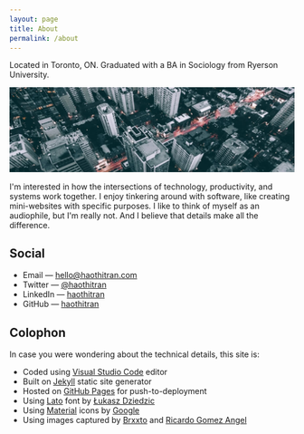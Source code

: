 ```yaml
---
layout: page
title: About
permalink: /about
---
```


Located in Toronto, ON. Graduated with a BA in Sociology from Ryerson University.

![An image of downtown Toronto.](/assets/page-about-toronto.jpg)

I'm interested in how the intersections of technology, productivity, and systems work together. I enjoy tinkering around with software, like creating mini-websites with specific purposes. I like to think of myself as an audiophile, but I'm really not. And I believe that details make all the difference.

## Social

- Email — [hello@haothitran.com](mailto:hello@haothitran.com)
- Twitter — [@haothitran](https://twitter.com/haothitran)
- LinkedIn — [haothitran](https://www.linkedin.com/in/haothitran)
- GitHub — [haothitran](https://github.com/haothitran)

## Colophon

In case you were wondering about the technical details, this site is:

- Coded using [Visual Studio Code](https://code.visualstudio.com/) editor
- Built on [Jekyll](https://jekyllrb.com/) static site generator
- Hosted on [GitHub Pages](https://pages.github.com/) for push-to-deployment
- Using [Lato](https://fonts.google.com/specimen/Lato) font by [Łukasz Dziedzic](http://www.lukaszdziedzic.eu/)
- Using [Material](https://material.io/resources/icons/?style=baseline) icons by [Google](https://www.google.com/)
- Using images captured by [Brxxto](https://unsplash.com/@brxxto) and [Ricardo Gomez Angel](https://unsplash.com/@ripato)
